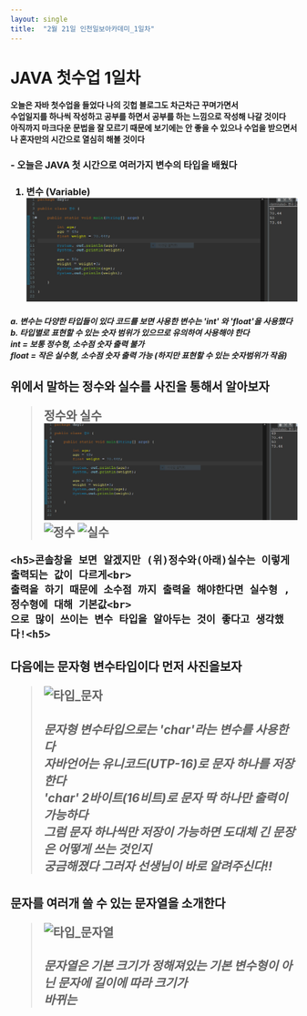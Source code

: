```yaml
---
layout: single
title:  "2월 21일 인천일보아카데미_1일차"
---
```

# JAVA 첫수업 1일차
<h4>오늘은 자바 첫수업을 들었다 나의 깃헙 블로그도 차근차근 꾸며가면서<br>
수업일지를 하나씩 작성하고 공부를 하면서 공부를 하는 느낌으로 작성해 나갈 것이다<br>
아직까지 마크다운 문법을 잘 모르기 때문에 보기에는 안 좋을 수 있으나
수업을 받으면서 나 혼자만의 시간으로 열심히 해볼 것이다

<h3> - 오늘은 JAVA 첫 시간으로 여러가지 변수의 타입을 배웠다<h3>

 1. 변수 (Variable)<br>
![variable.png](../images/2023-02-21-3/variable.png.PNG)

<h5> a. 변수는 다양한 타입들이 있다
  코드를 보면 사용한 변수는 'int' 와 'float'을 사용했다<br>
  b. 타입별로 표현할 수 있는 숫자 범위가 있으므로 유의하여 사용해야 한다<br>
  int = 보통 정수형, 소수점 숫자 출력 불가<br>
  float = 작은 실수형, 소수점 숫자 출력 가능 (하지만 표현할 수 있는 숫자범위가 작음) <br>


<h2>위에서 말하는 정수와 실수를 사진을 통해서 알아보자

>정수와 실수![variable.png](../images/2023-02-21-3/variable.png.PNG)
![정수](https://user-images.githubusercontent.com/122753932/220330314-05184b69-9301-4e11-b20e-8eb77ce582d9.PNG)
![실수](https://user-images.githubusercontent.com/122753932/220331850-3a5fa462-e5ba-440f-b6f5-9bada55af505.PNG)
    
    <h5>콘솔창을 보면 알겠지만 (위)정수와(아래)실수는 이렇게 출력되는 값이 다르게<br>
    출력을 하기 때문에 소수점 까지 출력을 해야한다면 실수형 , 정수형에 대해 기본값<br>
    으로 많이 쓰이는 변수 타입을 알아두는 것이 좋다고 생각했다!<h5>

<h2>다음에는 문자형 변수타입이다 먼저 사진을보자

>![타입_문자](https://user-images.githubusercontent.com/122753932/220334062-6615cd1b-c286-4fae-ae79-2fd90b0bc891.PNG)
    <h5>문자형 변수타입으로는 'char'라는 변수를 사용한다<br>
    자바언어는 유니코드(UTP-16)로 문자 하나를 저장한다<br>
    'char' 2바이트(16비트)로 문자 딱 하나만 출력이 가능하다<br>
    그럼 문자 하나씩만 저장이 가능하면 도대체 긴 문장은 어떻게 쓰는 것인지<br>
    궁금해졌다 그러자 선생님이 바로 알려주신다!!

<h2>문자를 여러개 쓸 수 있는 문자열을 소개한다

>![타입_문자열](https://user-images.githubusercontent.com/122753932/220336960-ff214a4d-b6f6-43e8-9f97-56cbd96d669d.PNG)
    <h5>문자열은 기본 크기가 정해져있는 기본 변수형이 아닌 문자에 길이에 따라 크기가<br>
    바뀌는 